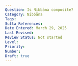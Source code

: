 ```yaml
---
Question: Is Nibbāna composite?
Category: Nibbāna
Tags:
Sutta References:
Date Entered: March 29, 2025
Last Revised:
Review Status: Not started
Level: 
Priority: 
Number: 
Draft: true
---
```


